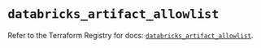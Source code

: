 # `databricks_artifact_allowlist`

Refer to the Terraform Registry for docs: [`databricks_artifact_allowlist`](https://registry.terraform.io/providers/databricks/databricks/1.38.0/docs/resources/artifact_allowlist).
